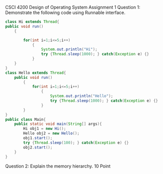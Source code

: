 CSCI 4200
Design of Operating System
Assignment 1
Question 1: Demonstrate the following code using Runnable interface.

```java
class Hi extends Thread{
public void run()
    {

        for(int i=1;i<=5;i++)
            {
                System.out.println("Hi");
                try {Thread.sleep(1000); } catch(Exception e) {}
            }
    }
}
class Hello extends Thread{
    public void run()
        {
            for(int i=1;i<=5;i++)
                {
                    System.out.println("Hello");
                    try {Thread.sleep(1000); } catch(Exception e) {}
                }
        }
}
public class Main{
    public static void main(String[] args){
        Hi obj1 = new Hi();
        Hello obj2 = new Hello();
        obj1.start();
        try {Thread.sleep(100); } catch(Exception e) {}
        obj2.start();
    }
}
```

Question 2:
Explain the memory hierarchy. 10 Point
